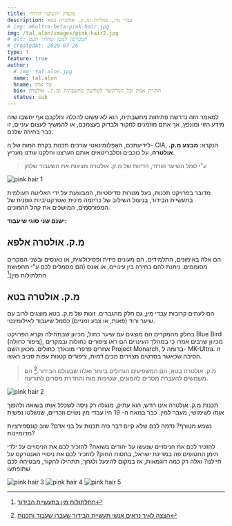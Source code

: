 ```yaml
---
title: מועדון ״השיער הורוד״
description: עבדי מין, סמליות ומ.ק. אולטרה בטא
# img: mkultra-beta-pink-hair.jpg
img: /tal.alon/images/pink-hair2.jpg
# alt: המערכה למען שחרור העם
# createdAt: 2020-07-26
type: t
feature: true
author:
  # img: tal.alon.jpg
  name: tal.alon
  hname: טל אלון
  bio: חוקרת אמת וכל המתקשר לשליטה מחשבתית ומ.ק. אולטרה
  status: sub
---
```


למאמר הזה נדרשת פתיחות מחשבתית, הוא לא פשוט להכלה וחלקכם אף יחשבו שזה מידע הזוי ומונפץ, אך אתם מוזמנים לחקור ולבדוק בעצמכם, או להמשיך לעצום עיניים, זו כבר בחירה שלכם.

לידיעתכם, האָפֵלומינאטי עורכים תכנות בקרת המוח של ה- CIA, הנקרא: **מבצע מ.ק. אולטרה**, על כוכבים וסלבריטאים אותם הערצנו וחלקנו עודנו מעריץ.

> ע"י סמל השיער הורוד, הדיוות של מ.ק. אולטרה מציגות את השעבוד שלהן

![pink hair 1](https://imgur.com/YvfOgJM.jpg)

מדובר בפרויקט תכנות, בעל מטרות סדיסטיות, המבוצעת על ידי האליטה העולמית בתעשיית הבידור, בניצול השילוב של כריזמה מינית ואטרקטיביות גופנית של המפורסמים, המושכים את קהל ההמונים.

**ישנם שני סוגי שיעבוד:**

## מ.ק. אולטרה אלפא

הם אלה באימונים, התלמידים. הם מעונים פיזית ופסיכולוגית, או נאנסים ובשני המקרים מסוממים. ניתנת להם בחירה בין עינויים, או אונס (הם מסמלים לכם ע"י תחפושת חתלתולות מין)[^1]

## מ.ק. אולטרה בטא

הם לעתים קרובות עבדי מין, גם חלק מהגברים. זונות של מ.ק. בטא מוצגים לרוב עם שיער ורוד (פאות, או צבע זמניים) כסמל שיעבוד לאילומינטי.

בחלק מהמקרים הם מוצגים עם שיער כחול, מכיוון שבתחילה נקרא הפרויקט Blue Bird (ציפור כחולה), מכיוון שרבים אמרו כי במהלך העינויים הם ראו ציפורים כחולות ובמקרים אחרים פרפרי מונארך כחולים. מכאן השם Project Monarch, בדומה ל- MK-Ultra. זו הסיבה שכאשר בסרטים מצוירים מכים דמות, ציפורים קטנות עפות סביב ראשו.

> מ.ק. אולטרה בטא, הם המשפיעים הגדולים ביותר ואלה שבעולם הבידור.[^2] הם משמשים להעברת מסרים להמונים, שטיפות מוח והחדרת מסרים לתודעה.

![pink hair 2](https://imgur.com/QF9n0m6.jpg)

תכנות מ.ק. אולטרה אינו חדש, הוא עתיק, מנגלה רק ניסה לשכלל אותו בשואה ולהפוך אותו לשימושי, מעבר למין. כבר במאה ה- 19 היו עבדי מין נשיים וזכריים, שנשלטו נפשית

נשמע מטורף? נדמה לכם שלא קיים דבר כזה תכנות על בני אדם? שוב קונספירציות מדומיינות?

להזכיר לכם את הניסויים שנעשו על יהודים בשואה? להזכיר לכם את הניסויים על ילדי תימן החטופים פה במדינת ישראל, בחסות החוק? להזכיר לכם את ניסויי האנטרקס על חיילנו? ואלה רק כמה דוגמאות, אז במקום להינעל ולגחך, תתחילו לחקור, מבטיחה לכם שתופתעו

<!-- קישור לפוסט הראשון שלי אודות פרוייקט תכנות מ.ק אולטרה
https://m.facebook.com/story.php?story_fbid=146518930393400&id=100051058823152 -->

![pink hair 3](https://imgur.com/almZDFe.jpg)
![pink hair 4](https://imgur.com/DVkpgBO.jpg)
![pink hair 5](https://imgur.com/3HgrIPM.jpg)

[^1]: [חתלתולות מין בתעשיית הבידור](https://youtu.be/_sMXYGU8Gnc)
[^2]: [ הצצה לאיך נראים אנשי תעשיית הבידור שעברו שעבוד ותכנות](https://m.facebook.com/story.php?story_fbid=1325333210843856&id=455942847782901)

